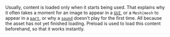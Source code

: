 Usually, content is loaded only when it starts being used. That explains
why it often takes a moment for an image to appear in a
[`GUI`](https://create.roblox.com/docs/reference/engine/classes/GuiObject), or a `Mesh|mesh` to appear in a
[`part`](https://create.roblox.com/docs/reference/engine/classes/BasePart), or why a [`sound`](https://create.roblox.com/docs/reference/engine/classes/Sound) doesn't play for the
first time. All because the asset has not yet finished loading. Preload is
used to load this content beforehand, so that it works instantly.